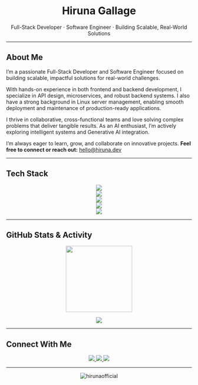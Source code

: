 <h1 align="center">Hiruna Gallage</h1>
<p align="center">Full-Stack Developer · Software Engineer · Building Scalable, Real-World Solutions</p>

---

## About Me

I’m a passionate Full-Stack Developer and Software Engineer focused on building scalable, impactful solutions for real-world challenges.

With hands-on experience in both frontend and backend development, I specialize in API design, microservices, and robust backend systems. I also have a strong background in Linux server management, enabling smooth deployment and maintenance of production-ready applications.

I thrive in collaborative, cross-functional teams and love solving complex problems that deliver tangible results. As an AI enthusiast, I’m actively exploring intelligent systems and Generative AI integration.

I’m always eager to learn, grow, and collaborate on innovative projects. **Feel free to connect or reach out:** hello@hiruna.dev

---

## Tech Stack

<p align="center">
  <img src="https://skillicons.dev/icons?i=nextjs,nodejs,react,express,typescript,javascript,html,css,tailwind" /><br>
  <img src="https://skillicons.dev/icons?i=java,python,php,cpp,c,cs,bash,go,rust,dart" /><br>
  <img src="https://skillicons.dev/icons?i=mongodb,postgresql,mysql,firebase,supabase,sqlite,redis,aws,gcp,azure" /><br>
  <img src="https://skillicons.dev/icons?i=docker,git,linux,postman,vscode,figma" /><br>
  <img src="https://skillicons.dev/icons?i=tensorflow,scikitlearn,pytorch,opencv" />
</p>

---

## GitHub Stats & Activity

<p align="center">
  <img src="https://www.hiruna.dev/api/github-contributions/card" height="180"/>
</p>

<p align="center">
  <img src="https://www.hiruna.dev/api/github-contributions/chart"/>
</p>

---

## Connect With Me

<p align="center">
  <a href="https://hiruna.dev" target="_blank" title="Personal Website">
    <img src="https://img.shields.io/badge/-Website-000?style=for-the-badge&logo=vercel&logoColor=white" />
  </a>
  <a href="https://linkedin.com/in/hirunaofficial" target="_blank" title="LinkedIn">
    <img src="https://img.shields.io/badge/-LinkedIn-0A66C2?style=for-the-badge&logo=linkedin&logoColor=white" />
  </a>
  <a href="mailto:hello@hiruna.dev" target="_blank" title="Email">
    <img src="https://img.shields.io/badge/-Email-EA4335?style=for-the-badge&logo=gmail&logoColor=white" />
  </a>
</p>

---

<p align="center">
  <img src="https://komarev.com/ghpvc/?username=hirunaofficial&label=Profile%20Views&color=0e75b6&style=flat" alt="hirunaofficial" />
</p>

